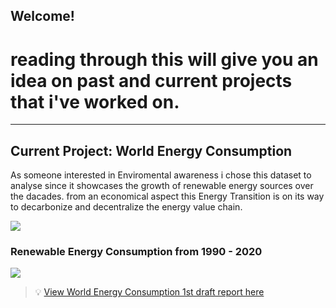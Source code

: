 ## Welcome!

# reading through this will give you an idea on past and current projects that i've worked on.

---
## Current Project: World Energy Consumption

As someone interested in Enviromental awareness i chose this dataset to analyse since it showcases the growth of renewable energy sources over the dacades. from an economical aspect this Energy Transition is on its way to decarbonize and decentralize the energy value chain.

<img src="https://images.nationalgeographic.org/image/upload/t_edhub_resource_key_image/v1638891998/EducationHub/photos/renewable-resources.jpg"/>

### Renewable Energy Consumption from 1990 - 2020
<img src="https://www.kaggleusercontent.com/kf/88902543/eyJhbGciOiJkaXIiLCJlbmMiOiJBMTI4Q0JDLUhTMjU2In0..vvlp7XE6fnQu1vWA9Zgy0Q.1DoyN6pBFZKEJ5wl2qlJsoFnK5lmU94Slf4h1GzpM1GsJd1IwVTxq1WQGitAbkPVAbPWA09wFK7V4xd3zbIG75g-BbsEam0DBV6nwop6Yn-QfKZ2IuWqtU9r4-yl_qniQ7zogeElbU_mQKaiJ_XF8vUfC50UJIjntFo6C0T7jaD2oZ1fn9KEmEYh7nW6NnJd8TW23toUM6imnTks3Vgx8ITr2lyuB6ga0jiAtfDuG6iSZED-BRhlYpI-mFnvkOosyR6XjSEU_qnpAUCs-935VXni8euBSmqK0AFLzlG579ABJSut2TqGEU_7CcWQrA79yijiGL6Wd4sCOD6MWJ-BZeWoPMxSDliBkErlr1j114iNve0bEmBlVbHnuczIykAu53uNN0ea7g5GiNCEx0jUWZi9E1Hx512cl1smEYUYx5k8yvd8pH4ARgCH-i45EchfXBrCgc3D46mqBI6JdPICwsydE4AbyR8kL8A0muk-GD8PHV1_HK-n8UhUoewgpAlo1fjCW0h2xs0C1IzAAzPXqOYJhX-f1d-51UOoL5MT5jVix1Uo8r8W_pvvAlKRxd1M51zHWh69zzARA8im6slr8mrHAjrADvKRvo_1kRwBMHFCz6QJ3nCJPTAKv9jH46hxmiSqall_ty02KlwZBkahmrKeqoi_FOyljY2nOoyN7EdjAuMJS2iVCiMoYRNFJHuy.07IoTB82S8ahuvKBdk2rZQ/__results___files/__results___6_1.png)"/>


> 💡 [View World Energy Consumption 1st draft report here](https://github.com/Siri2023/World-Energy-Consumption.git)
